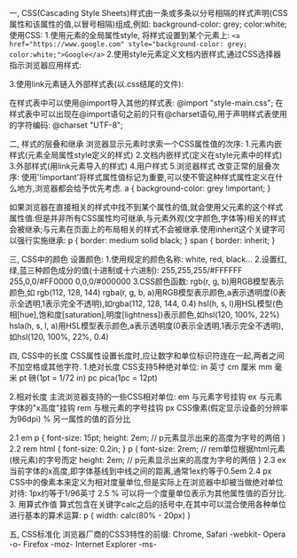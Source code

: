 一, CSS(Cascading Style Sheets)样式由一条或多条以分号相隔的样式声明(CSS属性和该属性的值,以冒号相隔)组成,例如:
background-color: grey; color:white;
使用CSS:
1.使用元素的全局属性style, 将样式设置到某个元素上:
`<a href="https://www.google.com" style="background-color: grey; color:white;">Google</a>`
2.使用style元素定义文档内嵌样式,通过CSS选择器指示浏览器应用样式:
<style>
    a {
        background-color: grey;
        color:black;
    }
</style>
3.使用link元素链入外部样式表(以.css结尾的文件):
<link rel="stylesheet" type="text/css" href="style.css"></link>
在样式表中可以使用@import导入其他的样式表:
@import "style-main.css";
在样式表中可以出现在@import语句之前的只有@charset语句,用于声明样式表使用的字符编码:
@charset "UTF-8";

二, 样式的层叠和继承
浏览器显示元素时求索一个CSS属性值的次序:
1.元素内嵌样式(元素全局属性style定义的样式)
2.文档内嵌样式(定义在style元素中的样式)
3.外部样式(用link元素导入的样式)
4.用户样式
5.浏览器样式
改变正常的层叠次序: 使用'!important'将样式属性值标记为重要,可以使不管这种样式属性定义在什么地方,浏览器都会给予优先考虑.
a {
    background-color: grey !important;
}

如果浏览器在直接相关的样式中找不到某个属性的值,就会使用父元素的这个样式属性值.但是并非所有CSS属性均可继承,与元素外观(文字颜色,字体等)相关的样式会被继承;与元素在页面上的布局相关的样式不会被继承.使用inherit这个关键字可以强行实施继承:
p {
    border: medium solid black;
}
span {
    border: inherit;
}

三, CSS中的颜色
设置颜色:
1.使用规定的颜色名称: white, red, black...
2.设置红,绿,蓝三种颜色成分的值(十进制或十六进制): 255,255,255/#FFFFFF    255,0,0/#FF0000     0,0,0/#000000
3.CSS颜色函数:
rgb(r, g, b)用RGB模型表示颜色,如 rgb(112, 128, 144)
rgba(r, g, b, a)用RGB模型表示颜色,a表示透明度(0表示全透明,1表示完全不透明),如rgba(112, 128, 144, 0.4)
hsl(h, s, l)用HSL模型(色相[hue],饱和度[saturation],明度[lightness])表示颜色,如hsl(120, 100%, 22%)
hsla(h, s, l, a)用HSL模型表示颜色,a表示透明度(0表示全透明,1表示完全不透明),如hsl(120, 100%, 22%, 0.4)

四, CSS中的长度
CSS属性设置长度时,应让数字和单位标识符连在一起,两者之间不加空格或其他字符.
1.绝对长度
CSS支持5种绝对单位:
in  英寸
cm  厘米
mm  毫米
pt  磅(1pt = 1/72 in)
pc  pica(1pc = 12pt)

2.相对长度
主流浏览器支持的一些CSS相对单位:
em  与元素字号挂钩
ex  与元素字体的"x高度"挂钩
rem 与根元素的字号挂钩
px  CSS像素(假定显示设备的分辨率为96dpi)
%   另一属性的值的百分比

2.1 em
p {
    font-size: 15pt;
    height: 2em; // p元素显示出来的高度为字号的两倍
}
2.2 rem
html {
    font-size: 0.2in;
}
p {
    font-size: 2rem; // rem单位根据html元素(根元素)的字号而定
    height: 2em; // p元素显示出来的高度为字号的两倍
}
2.3 ex
当前字体的x高度,即字体基线到中线之间的距离,通常1ex约等于0.5em
2.4 px
CSS中的像素本来定义为相对度量单位,但是实际上在浏览器中却被当做绝对单位对待: 1px约等于1/96英寸
2.5 %
可以将一个度量单位表示为其他属性值的百分比.
3. 用算式作值
算式包含在关键字calc之后的括号中,在其中可以混合使用各种单位进行基本的算术运算:
p {
    width: calc(80% - 20px)
}

五, CSS标准化
浏览器厂商的CSS3特性的前缀:
Chrome, Safari      -webkit-
Opera               -o-
Firefox             -moz-
Internet Explorer   -ms-

